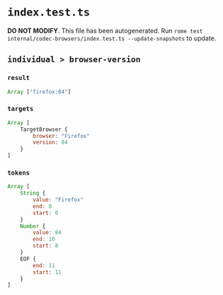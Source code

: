 # `index.test.ts`

**DO NOT MODIFY**. This file has been autogenerated. Run `rome test internal/codec-browsers/index.test.ts --update-snapshots` to update.

## `individual > browser-version`

### `result`

```javascript
Array ["firefox:84"]
```

### `targets`

```javascript
Array [
	TargetBrowser {
		browser: "Firefox"
		version: 84
	}
]
```

### `tokens`

```javascript
Array [
	String {
		value: "Firefox"
		end: 8
		start: 0
	}
	Number {
		value: 84
		end: 10
		start: 8
	}
	EOF {
		end: 11
		start: 11
	}
]
```
